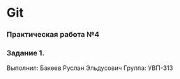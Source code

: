 # Git
### Практическая работа №4
### Задание 1.

Выполнил:
Бакеев Руслан Эльдусович
Группа: УВП-313
